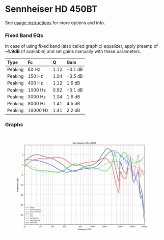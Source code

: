# Sennheiser HD 450BT
See [usage instructions](https://github.com/jaakkopasanen/AutoEq#usage) for more options and info.

### Fixed Band EQs
In case of using fixed band (also called graphic) equalizer, apply preamp of **-4.9dB**
(if available) and set gains manually with these parameters.

| Type    | Fc       |    Q | Gain    |
|:--------|:---------|:-----|:--------|
| Peaking | 60 Hz    | 1.12 | -3.1 dB |
| Peaking | 150 Hz   | 1.04 | -3.5 dB |
| Peaking | 400 Hz   | 1.12 | 1.6 dB  |
| Peaking | 1000 Hz  | 0.92 | -3.1 dB |
| Peaking | 3000 Hz  | 1.04 | 1.6 dB  |
| Peaking | 8000 Hz  | 1.41 | 4.5 dB  |
| Peaking | 16000 Hz | 1.41 | 2.2 dB  |

### Graphs
![](./Sennheiser%20HD%20450BT.png)